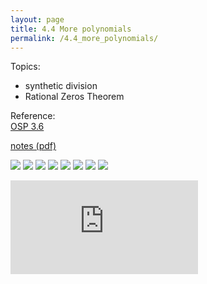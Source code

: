 ```yaml
---
layout: page
title: 4.4 More polynomials
permalink: /4.4_more_polynomials/
---
```


Topics: 
- synthetic division
- Rational Zeros Theorem

Reference:  
[OSP 3.6](https://openstax.org/books/precalculus/pages/3-6-zeros-of-polynomial-functions)  

[notes (pdf)](PCHA_4.4_MorePolynomials.pdf)

![](0.png)
![](1.png)
![](2.png)
![](3.png)
![](4.png)
![](5.png)
![](6.png)
![](7.png)

<iframe class="video" src="https://www.youtube.com/embed/jgabfWYHbDk" title="YouTube video player" frameborder="0" allow="accelerometer; autoplay; clipboard-write; encrypted-media; gyroscope; picture-in-picture" allowfullscreen></iframe>


